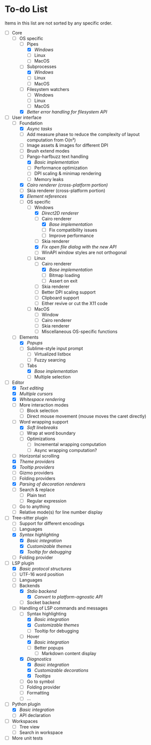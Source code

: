 # To-do List

Items in this list are not sorted by any specific order.

- [ ] Core
	- [ ] OS specific
		- [ ] Pipes
			- [x] _Windows_
			- [ ] Linux
			- [ ] MacOS
		- [ ] Subprocesses
			- [x] _Windows_
			- [ ] Linux
			- [ ] MacOS
		- [ ] Filesystem watchers
			- [ ] Windows
			- [ ] Linux
			- [ ] MacOS
		- [x] _Better error handling for filesystem API_
- [ ] User interface
	- [ ] Foundation
		- [x] _Async tasks_
		- [ ] Add measure phase to reduce the complexity of layout computation from O(n²)
		- [ ] Image assets & images for different DPI
		- [ ] Brush extend modes
		- [ ] Pango-harfbuzz text handling
			- [x] _Basic implementation_
			- [ ] Performance optimization
			- [ ] DPI scaling & minimap rendering
			- [ ] Memory leaks
		- [x] _Cairo renderer (cross-platform portion)_
		- [ ] Skia renderer (cross-platform portion)
		- [x] _Element references_
		- [ ] OS specific
			- [ ] Windows
				- [x] _Direct2D renderer_
				- [ ] Cairo renderer
					- [x] _Base implementation_
					- [ ] Fix compatibility issues
					- [ ] Improve performance
				- [ ] Skia renderer
				- [x] _Fix open file dialog with the new API_
				- [ ] WinAPI window styles are not orthogonal
			- [ ] Linux
				- [ ] Cairo renderer
					- [x] _Base implementation_
					- [ ] Bitmap loading
					- [ ] Assert on exit
				- [ ] Skia renderer
				- [ ] Better DPI scaling support
				- [ ] Clipboard support
				- [ ] Either revive or cut the X11 code
			- [ ] MacOS
				- [ ] Window
				- [ ] Cairo renderer
				- [ ] Skia renderer
				- [ ] Miscellaneous OS-specific functions
	- [ ] Elements
		- [x] _Popups_
		- [ ] Sublime-style input prompt
			- [ ] Virtualized listbox
			- [ ] Fuzzy searcing
		- [ ] Tabs
			- [x] _Base implementation_
			- [ ] Multiple selection
- [ ] Editor
	- [x] _Text editing_
	- [x] _Multiple cursors_
	- [x] _Whitespace rendering_
	- [ ] More interaction modes
		- [ ] Block selection
		- [ ] Direct mouse movement (mouse moves the caret directly)
	- [ ] Word wrapping support
		- [x] _Soft linebreaks_
		- [ ] Wrap at word boundary
		- [ ] Optimizations
			- [ ] Incremental wrapping computation
			- [ ] Async wrapping computation?
	- [ ] Horizontal scrolling
	- [x] _Theme providers_
	- [x] _Tooltip providers_
	- [ ] Gizmo providers
	- [ ] Folding providers
	- [x] _Parsing of decoration renderers_
	- [ ] Search & replace
		- [ ] Plain text
		- [ ] Regular expression
	- [ ] Go to anything
	- [ ] Relative mode(s) for line number display
- [ ] Tree-sitter plugin
	- [ ] Support for different encodings
	- [ ] Languages
	- [x] _Syntax highlighting_
		- [x] _Basic integration_
		- [x] _Customizable themes_
		- [x] _Tooltip for debugging_
	- [ ] Folding provider
- [ ] LSP plugin
	- [x] _Basic protocol structures_
	- [ ] UTF-16 word position
	- [ ] Languages
	- [ ] Backends
		- [x] _Stdio backend_
			- [x] _Convert to platform-agnostic API_
		- [ ] Socket backend
	- [ ] Handling of LSP commands and messages
		- [ ] Syntax highlighting
			- [x] _Basic integration_
			- [x] _Customizable themes_
			- [ ] Tooltip for debugging
		- [ ] Hover
			- [x] _Basic integration_
			- [ ] Better popups
				- [ ] Markdown content display
		- [x] _Diagnostics_
			- [x] _Basic integration_
			- [x] _Customizable decorations_
			- [x] _Tooltips_
		- [ ] Go to symbol
		- [ ] Folding provider
		- [ ] Formatting
		- [ ] ...
- [ ] Python plugin
	- [x] _Basic integration_
	- [ ] API declaration
- [ ] Workspaces
	- [ ] Tree view
	- [ ] Search in workspace
- [ ] More unit tests
